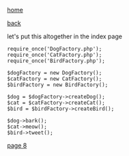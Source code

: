 [home](./page01.md)

[back](./page06.md)

let's put this altogether in the index page

```
require_once('DogFactory.php');
require_once('CatFactory.php');
require_once('BirdFactory.php');

$dogFactory = new DogFactory();
$catFactory = new CatFactory();
$birdFactory = new BirdFactory();

$dog = $dogFactory->createDog();
$cat = $catFactory->createCat();
$bird = $birdFactory->createBird();

$dog->bark();
$cat->meow();
$bird->tweet();
```



[page 8](./page08.md)
